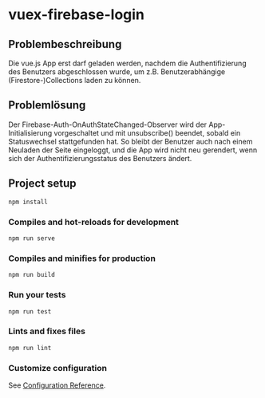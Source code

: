 # vuex-firebase-login

## Problembeschreibung

Die vue.js App erst darf geladen werden, nachdem die Authentifizierung des Benutzers abgeschlossen wurde, um z.B. Benutzerabhängige (Firestore-)Collections laden zu können.

## Problemlösung

Der Firebase-Auth-OnAuthStateChanged-Observer wird der App-Initialisierung vorgeschaltet und mit unsubscribe() beendet, sobald ein Statuswechsel stattgefunden hat. So bleibt der Benutzer auch nach einem Neuladen der Seite eingeloggt, und die App wird nicht neu gerendert, wenn sich der Authentifizierungsstatus des Benutzers ändert.

## Project setup
```
npm install
```

### Compiles and hot-reloads for development
```
npm run serve
```

### Compiles and minifies for production
```
npm run build
```

### Run your tests
```
npm run test
```

### Lints and fixes files
```
npm run lint
```

### Customize configuration
See [Configuration Reference](https://cli.vuejs.org/config/).
